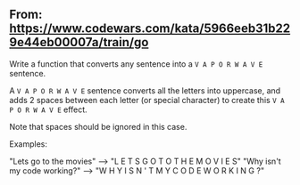 ## From: https://www.codewars.com/kata/5966eeb31b229e44eb00007a/train/go

Write a function that converts any sentence into a `V A P O R W A V E` sentence. 

A `V A P O R W A V E` sentence converts all the letters into uppercase, and adds 2 spaces between each letter 
(or special character) to create this `V A P O R W A V E` effect.

Note that spaces should be ignored in this case.

Examples:

"Lets go to the movies"       -->  "L  E  T  S  G  O  T  O  T  H  E  M  O  V  I  E  S"
"Why isn't my code working?"  -->  "W  H  Y  I  S  N  '  T  M  Y  C  O  D  E  W  O  R  K  I  N  G  ?"